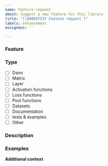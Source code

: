```yaml
---
name: Feature request
about: Suggest a new feature for this library
title: "[\U0001F537 Feature request ]"
labels: enhancement
assignees: ''

---
```


### Feature
<!-- Which feature would you want to see in this library? --->

### Type
- [ ] Dann
- [ ] Matrix
- [ ] Layer
- [ ] Activation functions
- [ ] Loss functions
- [ ] Pool functions
- [ ] Datasets
- [ ] Documentation
- [ ] tests & examples
- [ ] Other 

### Description
<!---
Describe in details why & how this feature would be usefull for this library.
--->

### Examples
<!---
Examples & suggestions of how this feature would be used in a given situation.
--->

**Additional context**
<!--- Optional --->
